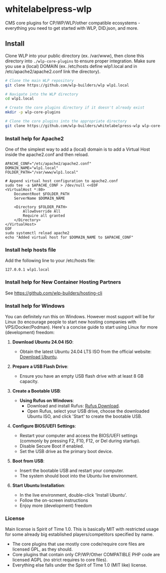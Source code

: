 # whitelabelpress-wlp
CMS core plugins for CP/WP/WLP/other compatible ecosystems - everything you need to get started with WLP, DID.json, and more.

## Install
Clone WLP into your public directory (ex. /var/www), then clone this directory into `./wlp-core-plugins` to ensure proper integration. Make sure you use a (local) DOMAIN (ex. /etc/hosts define wlp1.local and in /etc/apache2/apache2.conf link the directory). 

```bash
# Clone the main WLP repository
git clone https://github.com/wlp-builders/wlp wlp1.local

# Navigate into the WLP directory
cd wlp1.local

# Create the core plugins directory if it doesn't already exist
mkdir -p wlp-core-plugins

# Clone the core plugins into the appropriate directory
git clone https://github.com/wlp-builders/whitelabelpress-wlp wlp-core-plugins
```


### Install help for Apache2
One of the simplest way to add a (local) domain is to add a Virtual Host inside the apache2.conf and then reload. 
```
APACHE_CONF="/etc/apache2/apache2.conf"
DOMAIN_NAME="wlp1.local"
FOLDER_PATH="/var/www/wlp1.local"

# Append virtual host configuration to apache2.conf
sudo tee -a $APACHE_CONF > /dev/null <<EOF 
<VirtualHost *:80>
    DocumentRoot $FOLDER_PATH
    ServerName $DOMAIN_NAME

    <Directory $FOLDER_PATH>
        AllowOverride All
        Require all granted
    </Directory>
</VirtualHost>
EOF
sudo systemctl reload apache2
echo "Added virtual host for $DOMAIN_NAME to $APACHE_CONF"
```

### Install help hosts file
Add the following line to your /etc/hosts file:
```
127.0.0.1 wlp1.local
```

### Install help for New Container Hosting Partners
See <a href="https://github.com/wlp-builders/hosting-cli">https://github.com/wlp-builders/hosting-cli</a>

### Install help for Windows

You can definitely run this on Windows. However most support will be for Linux (to encourage people to start new hosting companies with VPS/Docker/Podman). Here's a concise guide to start using Linux for more (development) freedom:

1. **Download Ubuntu 24.04 ISO**:
   - Obtain the latest Ubuntu 24.04 LTS ISO from the official website: [Download Ubuntu](https://ubuntu.com/download/desktop).

2. **Prepare a USB Flash Drive**:
   - Ensure you have an empty USB flash drive with at least 8 GB capacity.

3. **Create a Bootable USB**:
   - **Using Rufus on Windows**:
     - Download and install Rufus: [Rufus Download](https://rufus.ie/).
     - Open Rufus, select your USB drive, choose the downloaded Ubuntu ISO, and click 'Start' to create the bootable USB.

4. **Configure BIOS/UEFI Settings**:
   - Restart your computer and access the BIOS/UEFI settings (commonly by pressing F2, F10, F12, or Del during startup).
   - Disable Secure Boot if enabled.
   - Set the USB drive as the primary boot device.

5. **Boot from USB**:
   - Insert the bootable USB and restart your computer.
   - The system should boot into the Ubuntu live environment.

6. **Start Ubuntu Installation**:
   - In the live environment, double-click 'Install Ubuntu'.
   - Follow the on-screen instructions
   - Enjoy more (development) freedom

 
### License
Main license is Spirit of Time 1.0. This is basically MIT with restricted usage for some already big established players/competitors specified by name. 
- The core plugins that use mostly core code/require core files are licensed GPL, as they should.
- Core plugins that contain only CP/WP/Other COMPATIBLE PHP code are licensed AGPL (no strict requires to core files).
- Everything else falls under the Spirit of Time 1.0 (MIT like) license.

